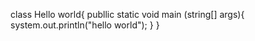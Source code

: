 class Hello world{
publlic static void main (string[] args){
system.out.println("hello world");
}
}
